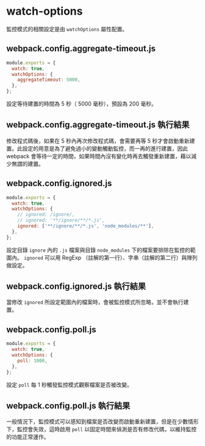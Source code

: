 # watch-options

監控模式的相關設定是由 `watchOptions` 屬性配置。

## webpack.config.aggregate-timeout.js

```js
module.exports = {
  watch: true,
  watchOptions: {
    aggregateTimeout: 5000,
  },
};
```

設定等待建置的時間為 5 秒（ 5000 毫秒），預設為 200 毫秒。

## webpack.config.aggregate-timeout.js 執行結果

修改程式碼後，如果在 5 秒內再次修改程式碼，會需要再等 5 秒才會啟動重新建置。此設定的用意是為了避免過小的變動觸動監控，而一再的進行建置，因此 webpack 會等待一定的時間，如果時間內沒有變化時再去觸發重新建置，藉以減少無謂的建置。

## webpack.config.ignored.js

```js
module.exports = {
  watch: true,
  watchOptions: {
    // ignored: /ignore/,
    // ignored: '**/ignore/**/*.js',
    ignored: ['**/ignore/**/*.js', 'node_modules/**'],
  },
};
```

設定目錄 `ignore` 內的 `.js` 檔案與目錄 `node_modules` 下的檔案要排除在監控的範圍內。 `ignored` 可以用 RegExp （註解的第一行）、字串（註解的第二行）與陣列做設定。

## webpack.config.ignored.js 執行結果

當修改 `ignored` 所設定範圍內的檔案時，會被監控模式所忽略，並不會執行建置。

## webpack.config.poll.js

```js
module.exports = {
  watch: true,
  watchOptions: {
    poll: 1000,
  },
};
```

設定 `poll` 每 1 秒觸發監控模式觀察檔案是否被改變。

## webpack.config.poll.js 執行結果

一般情況下，監控模式可以感知到檔案是否改變而啟動重新建置，但是在少數情形下，監控會失效，這時啟用 `poll` 以固定時間來偵測是否有修改代碼，以維持監控的功能正常運作。
